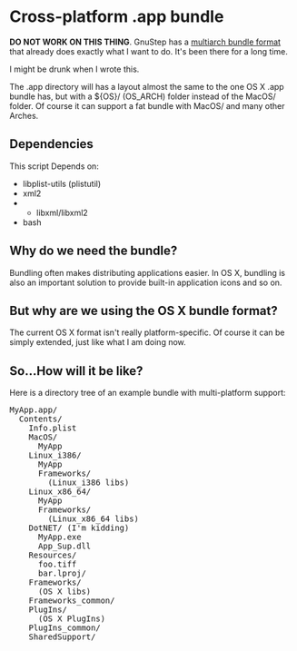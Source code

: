 Cross-platform .app bundle
====

**DO NOT WORK ON THIS THING**. GnuStep has a [multiarch bundle format](https://fedoraproject.org/wiki/PackagingDrafts/GNUstep#.22Fat.22_unflattened_layout)
that already does exactly what I want to do. It's been there for a long time.

I might be drunk when I wrote this.

The .app directory will has a layout almost the same to the one OS X .app
bundle has, but with a ${OS}/ (OS\_ARCH) folder instead of the MacOS/ 
folder. Of course it can support a fat bundle with MacOS/ and many other Arches.

Dependencies
---
This script Depends on:
 - libplist-utils (plistutil)
 - xml2
 - - libxml/libxml2
 - bash

Why do we need the bundle?
---
Bundling often makes distributing applications easier. In OS X, bundling
is also an important solution to provide built-in application icons and so
on.

But why are we using the OS X bundle format?
---
The current OS X format isn't really platform-specific. Of course it can be
simply extended, just like what I am doing now.


So...How will it be like?
---
Here is a directory tree of an example bundle with multi-platform support:
<pre>
MyApp.app/
  Contents/
    Info.plist
    MacOS/
      MyApp
    Linux_i386/
      MyApp
      Frameworks/
        (Linux_i386 libs)
    Linux_x86_64/
      MyApp
      Frameworks/
        (Linux_x86_64 libs)
    DotNET/ (I'm kidding)
      MyApp.exe
      App_Sup.dll
    Resources/
      foo.tiff
      bar.lproj/
    Frameworks/
      (OS X libs)
    Frameworks_common/
    PlugIns/
      (OS X PlugIns)
    PlugIns_common/
    SharedSupport/
</pre>
